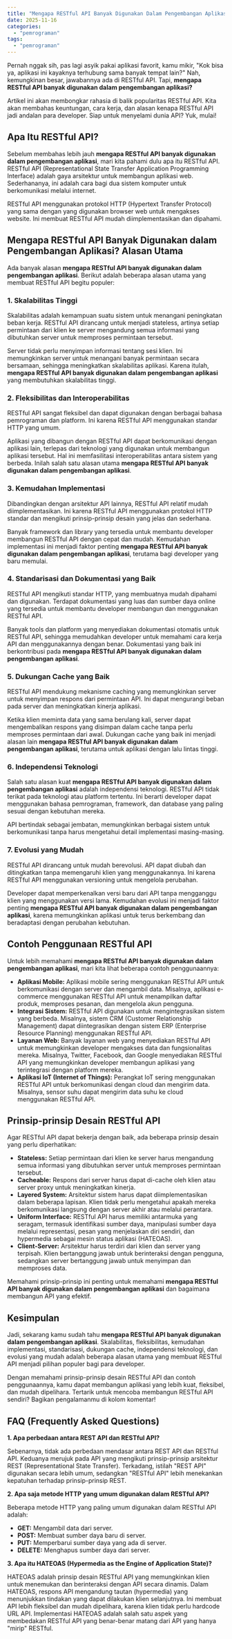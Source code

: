 ```yaml
---
title: "Mengapa RESTful API Banyak Digunakan Dalam Pengembangan Aplikasi?"
date: 2025-11-16
categories: 
  - "pemrograman"
tags: 
  - "pemrograman"
---
```


Pernah nggak sih, pas lagi asyik pakai aplikasi favorit, kamu mikir, "Kok bisa ya, aplikasi ini kayaknya terhubung sama banyak tempat lain?" Nah, kemungkinan besar, jawabannya ada di RESTful API. Tapi, **mengapa RESTful API banyak digunakan dalam pengembangan aplikasi?**

Artikel ini akan membongkar rahasia di balik popularitas RESTful API. Kita akan membahas keuntungan, cara kerja, dan alasan kenapa RESTful API jadi andalan para developer. Siap untuk menyelami dunia API? Yuk, mulai!

## Apa Itu RESTful API?

Sebelum membahas lebih jauh **mengapa RESTful API banyak digunakan dalam pengembangan aplikasi**, mari kita pahami dulu apa itu RESTful API. RESTful API (Representational State Transfer Application Programming Interface) adalah gaya arsitektur untuk membangun aplikasi web. Sederhananya, ini adalah cara bagi dua sistem komputer untuk berkomunikasi melalui internet.

RESTful API menggunakan protokol HTTP (Hypertext Transfer Protocol) yang sama dengan yang digunakan browser web untuk mengakses website. Ini membuat RESTful API mudah diimplementasikan dan dipahami.

## Mengapa RESTful API Banyak Digunakan dalam Pengembangan Aplikasi? Alasan Utama

Ada banyak alasan **mengapa RESTful API banyak digunakan dalam pengembangan aplikasi**. Berikut adalah beberapa alasan utama yang membuat RESTful API begitu populer:

### 1\. Skalabilitas Tinggi

Skalabilitas adalah kemampuan suatu sistem untuk menangani peningkatan beban kerja. RESTful API dirancang untuk menjadi stateless, artinya setiap permintaan dari klien ke server mengandung semua informasi yang dibutuhkan server untuk memproses permintaan tersebut.

Server tidak perlu menyimpan informasi tentang sesi klien. Ini memungkinkan server untuk menangani banyak permintaan secara bersamaan, sehingga meningkatkan skalabilitas aplikasi. Karena itulah, **mengapa RESTful API banyak digunakan dalam pengembangan aplikasi** yang membutuhkan skalabilitas tinggi.

### 2\. Fleksibilitas dan Interoperabilitas

RESTful API sangat fleksibel dan dapat digunakan dengan berbagai bahasa pemrograman dan platform. Ini karena RESTful API menggunakan standar HTTP yang umum.

Aplikasi yang dibangun dengan RESTful API dapat berkomunikasi dengan aplikasi lain, terlepas dari teknologi yang digunakan untuk membangun aplikasi tersebut. Hal ini memfasilitasi interoperabilitas antara sistem yang berbeda. Inilah salah satu alasan utama **mengapa RESTful API banyak digunakan dalam pengembangan aplikasi**.

### 3\. Kemudahan Implementasi

Dibandingkan dengan arsitektur API lainnya, RESTful API relatif mudah diimplementasikan. Ini karena RESTful API menggunakan protokol HTTP standar dan mengikuti prinsip-prinsip desain yang jelas dan sederhana.

Banyak framework dan library yang tersedia untuk membantu developer membangun RESTful API dengan cepat dan mudah. Kemudahan implementasi ini menjadi faktor penting **mengapa RESTful API banyak digunakan dalam pengembangan aplikasi**, terutama bagi developer yang baru memulai.

### 4\. Standarisasi dan Dokumentasi yang Baik

RESTful API mengikuti standar HTTP, yang membuatnya mudah dipahami dan digunakan. Terdapat dokumentasi yang luas dan sumber daya online yang tersedia untuk membantu developer membangun dan menggunakan RESTful API.

Banyak tools dan platform yang menyediakan dokumentasi otomatis untuk RESTful API, sehingga memudahkan developer untuk memahami cara kerja API dan menggunakannya dengan benar. Dokumentasi yang baik ini berkontribusi pada **mengapa RESTful API banyak digunakan dalam pengembangan aplikasi**.

### 5\. Dukungan Cache yang Baik

RESTful API mendukung mekanisme caching yang memungkinkan server untuk menyimpan respons dari permintaan API. Ini dapat mengurangi beban pada server dan meningkatkan kinerja aplikasi.

Ketika klien meminta data yang sama berulang kali, server dapat mengembalikan respons yang disimpan dalam cache tanpa perlu memproses permintaan dari awal. Dukungan cache yang baik ini menjadi alasan lain **mengapa RESTful API banyak digunakan dalam pengembangan aplikasi**, terutama untuk aplikasi dengan lalu lintas tinggi.

### 6\. Independensi Teknologi

Salah satu alasan kuat **mengapa RESTful API banyak digunakan dalam pengembangan aplikasi** adalah independensi teknologi. RESTful API tidak terikat pada teknologi atau platform tertentu. Ini berarti developer dapat menggunakan bahasa pemrograman, framework, dan database yang paling sesuai dengan kebutuhan mereka.

API bertindak sebagai jembatan, memungkinkan berbagai sistem untuk berkomunikasi tanpa harus mengetahui detail implementasi masing-masing.

### 7\. Evolusi yang Mudah

RESTful API dirancang untuk mudah berevolusi. API dapat diubah dan ditingkatkan tanpa memengaruhi klien yang menggunakannya. Ini karena RESTful API menggunakan versioning untuk mengelola perubahan.

Developer dapat memperkenalkan versi baru dari API tanpa mengganggu klien yang menggunakan versi lama. Kemudahan evolusi ini menjadi faktor penting **mengapa RESTful API banyak digunakan dalam pengembangan aplikasi**, karena memungkinkan aplikasi untuk terus berkembang dan beradaptasi dengan perubahan kebutuhan.

## Contoh Penggunaan RESTful API

Untuk lebih memahami **mengapa RESTful API banyak digunakan dalam pengembangan aplikasi**, mari kita lihat beberapa contoh penggunaannya:

- **Aplikasi Mobile:** Aplikasi mobile sering menggunakan RESTful API untuk berkomunikasi dengan server dan mengambil data. Misalnya, aplikasi e-commerce menggunakan RESTful API untuk menampilkan daftar produk, memproses pesanan, dan mengelola akun pengguna.
- **Integrasi Sistem:** RESTful API digunakan untuk mengintegrasikan sistem yang berbeda. Misalnya, sistem CRM (Customer Relationship Management) dapat diintegrasikan dengan sistem ERP (Enterprise Resource Planning) menggunakan RESTful API.
- **Layanan Web:** Banyak layanan web yang menyediakan RESTful API untuk memungkinkan developer mengakses data dan fungsionalitas mereka. Misalnya, Twitter, Facebook, dan Google menyediakan RESTful API yang memungkinkan developer membangun aplikasi yang terintegrasi dengan platform mereka.
- **Aplikasi IoT (Internet of Things):** Perangkat IoT sering menggunakan RESTful API untuk berkomunikasi dengan cloud dan mengirim data. Misalnya, sensor suhu dapat mengirim data suhu ke cloud menggunakan RESTful API.

## Prinsip-prinsip Desain RESTful API

Agar RESTful API dapat bekerja dengan baik, ada beberapa prinsip desain yang perlu diperhatikan:

- **Stateless:** Setiap permintaan dari klien ke server harus mengandung semua informasi yang dibutuhkan server untuk memproses permintaan tersebut.
- **Cacheable:** Respons dari server harus dapat di-cache oleh klien atau server proxy untuk meningkatkan kinerja.
- **Layered System:** Arsitektur sistem harus dapat diimplementasikan dalam beberapa lapisan. Klien tidak perlu mengetahui apakah mereka berkomunikasi langsung dengan server akhir atau melalui perantara.
- **Uniform Interface:** RESTful API harus memiliki antarmuka yang seragam, termasuk identifikasi sumber daya, manipulasi sumber daya melalui representasi, pesan yang menjelaskan diri sendiri, dan hypermedia sebagai mesin status aplikasi (HATEOAS).
- **Client-Server:** Arsitektur harus terdiri dari klien dan server yang terpisah. Klien bertanggung jawab untuk berinteraksi dengan pengguna, sedangkan server bertanggung jawab untuk menyimpan dan memproses data.

Memahami prinsip-prinsip ini penting untuk memahami **mengapa RESTful API banyak digunakan dalam pengembangan aplikasi** dan bagaimana membangun API yang efektif.

## Kesimpulan

Jadi, sekarang kamu sudah tahu **mengapa RESTful API banyak digunakan dalam pengembangan aplikasi**. Skalabilitas, fleksibilitas, kemudahan implementasi, standarisasi, dukungan cache, independensi teknologi, dan evolusi yang mudah adalah beberapa alasan utama yang membuat RESTful API menjadi pilihan populer bagi para developer.

Dengan memahami prinsip-prinsip desain RESTful API dan contoh penggunaannya, kamu dapat membangun aplikasi yang lebih kuat, fleksibel, dan mudah dipelihara. Tertarik untuk mencoba membangun RESTful API sendiri? Bagikan pengalamanmu di kolom komentar!

## FAQ (Frequently Asked Questions)

**1\. Apa perbedaan antara REST API dan RESTful API?**

Sebenarnya, tidak ada perbedaan mendasar antara REST API dan RESTful API. Keduanya merujuk pada API yang mengikuti prinsip-prinsip arsitektur REST (Representational State Transfer). Terkadang, istilah "REST API" digunakan secara lebih umum, sedangkan "RESTful API" lebih menekankan kepatuhan terhadap prinsip-prinsip REST.

**2\. Apa saja metode HTTP yang umum digunakan dalam RESTful API?**

Beberapa metode HTTP yang paling umum digunakan dalam RESTful API adalah:

- **GET:** Mengambil data dari server.
- **POST:** Membuat sumber daya baru di server.
- **PUT:** Memperbarui sumber daya yang ada di server.
- **DELETE:** Menghapus sumber daya dari server.

**3\. Apa itu HATEOAS (Hypermedia as the Engine of Application State)?**

HATEOAS adalah prinsip desain RESTful API yang memungkinkan klien untuk menemukan dan berinteraksi dengan API secara dinamis. Dalam HATEOAS, respons API mengandung tautan (hypermedia) yang menunjukkan tindakan yang dapat dilakukan klien selanjutnya. Ini membuat API lebih fleksibel dan mudah dipelihara, karena klien tidak perlu hardcode URL API. Implementasi HATEOAS adalah salah satu aspek yang membedakan RESTful API yang benar-benar matang dari API yang hanya "mirip" RESTful.
